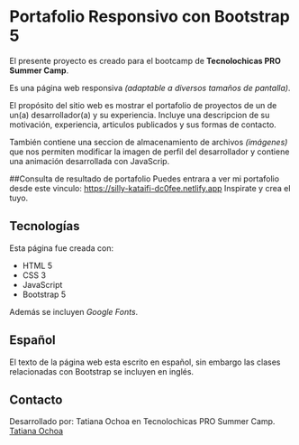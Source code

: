 # Portafolio Responsivo con Bootstrap 5

El presente proyecto es creado para el bootcamp de **Tecnolochicas PRO Summer Camp**.

Es una página web responsiva *(adaptable a diversos tamaños de pantalla)*.

El propósito del sitio web es mostrar el portafolio de proyectos de un de un(a) desarrollador(a) y su experiencia.
Incluye una descripcion de su motivación, experiencia, articulos publicados y sus formas de contacto.

También contiene una seccion de almacenamiento de archivos *(imágenes)* que nos permiten modificar la imagen de perfil del desarrollador y contiene una animación desarrollada con JavaScrip.

##Consulta de resultado de portafolio
Puedes entrara a ver mi portafolio desde este vinculo: https://silly-kataifi-dc0fee.netlify.app
Inspirate y crea el tuyo.

## Tecnologías

Esta página fue creada con:
* HTML 5
* CSS 3
* JavaScript
* Bootstrap 5

Además se incluyen *Google Fonts*.

## Español 
El texto de la página web esta escrito en español, sin embargo las clases relacionadas con Bootstrap se incluyen en inglés.

## Contacto 

Desarrollado por: Tatiana Ochoa en Tecnolochicas PRO Summer Camp.
[Tatiana Ochoa](https://github.com/TatianaOchoa30)
